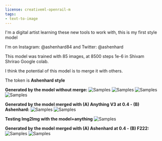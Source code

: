```yaml
---
license: creativeml-openrail-m
tags:
- text-to-image
---
```

I'm a digital artist learning these new tools to work with, this is my first style model


I'm on Instagram: @ashenhard84 and Twitter: @ashenhard

This model was trained with 85 images, at 8500 steps 1e-6 in Shivam Shrirao Google colab.

I think the potential of this model is to merge it with others.

The token is **Ashenhard style**

**Generated by the model without merge:**
![Samples](https://huggingface.co/Ashenhard/Ashenhard-style/resolve/main/modelalone1.png)
![Samples](https://huggingface.co/Ashenhard/Ashenhard-style/resolve/main/modelalone2.png)
![Samples](https://huggingface.co/Ashenhard/Ashenhard-style/resolve/main/modelalone3.png)
![Samples](https://huggingface.co/Ashenhard/Ashenhard-style/resolve/main/modelalone4.png)

**Generated by the model merged with (A) Anything V3 at 0.4 - (B) Ashenhard:**
![Samples](https://huggingface.co/Ashenhard/Ashenhard-style/resolve/main/modelanything1.png)
![Samples](https://huggingface.co/Ashenhard/Ashenhard-style/resolve/main/modelanything2.png)

**Testing Img2Img with the model+anything**
![Samples](https://huggingface.co/Ashenhard/Ashenhard-style/resolve/main/modelanythingimg2img.png)

**Generated by the model merged with (A) Ashenhard at 0.4 - (B) F222:**
![Samples](https://huggingface.co/Ashenhard/Ashenhard-style/resolve/main/ModelF222.png)
![Samples](https://huggingface.co/Ashenhard/Ashenhard-style/resolve/main/ModelF222-2.png)
